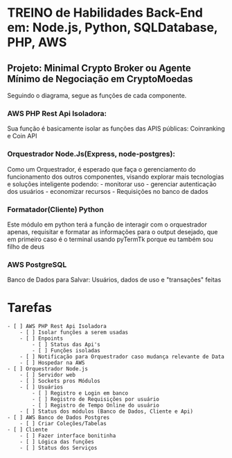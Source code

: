 
# **TREINO** de Habilidades Back-End em: Node.js, Python, SQLDatabase, PHP, AWS
## Projeto: Minimal Crypto Broker ou Agente Mínimo de Negociação em CryptoMoedas

Seguindo o diagrama, segue as funções de cada componente.

### AWS PHP Rest Api Isoladora:
 Sua função é basicamente isolar as funções das APIS públicas: Coinranking e Coin API

### Orquestrador Node.Js(Express, node-postgres):
 Como um Orquestrador, é esperado que faça o gerenciamento do funcionamento dos outros componentes, visando explorar mais tecnologias e soluções inteligente podendo:
    - monitorar uso
    - gerenciar autenticação dos usuários
    - economizar recursos
    - Requisições no banco de dados
 
### Formatador(Cliente) Python
 Este módulo em python terá a função de interagir com o orquestrador apenas, requisitar e formatar as informações  para o output desejado, que em primeiro caso é o terminal usando pyTermTk porque eu também sou filho de deus 

 ### AWS PostgreSQL
 Banco de Dados para Salvar: Usuários, dados de uso e "transações" feitas

 # Tarefas
    - [ ] AWS PHP Rest Api Isoladora
        - [ ] Isolar funções a serem usadas
        - [ ] Enpoints
            - [ ] Status das Api's
            - [ ] Funções isoladas
        - [ ] Notificação para Orquestrador caso mudança relevante de Data
        - [ ] Hospedar na AWS
    - [ ] Orquestrador Node.js
        - [ ] Servidor web
        - [ ] Sockets pros Módulos
        - [ ] Usuários
            - [ ] Registro e Login em banco
            - [ ] Registro de Requisições por usuário
            - [ ] Registro de Tempo Online do usuário
        - [ ] Status dos módulos (Banco de Dados, Cliente e Api)
    - [ ] AWS Banco de Dados Postgres
        - [ ] Criar Coleções/Tabelas
    - [ ] Cliente
        - [ ] Fazer interface bonitinha
        - [ ] Lógica das funções
        - [ ] Status dos Serviços